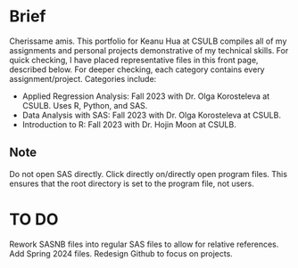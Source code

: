 # Brief
Cherissame amis. This portfolio for Keanu Hua at CSULB compiles all of my assignments and personal projects demonstrative of my technical skills. For quick checking, I have placed representative files in this front page, described below. For deeper checking, each category contains every assignment/project. Categories include:

* Applied Regression Analysis: Fall 2023 with Dr. Olga Korosteleva at CSULB. Uses R, Python, and SAS.
* Data Analysis with SAS: Fall 2023 with Dr. Olga Korosteleva at CSULB.
* Introduction to R: Fall 2023 with Dr. Hojin Moon at CSULB.

## Note
Do not open SAS directly. Click directly on/directly open program files. This ensures that the root directory is set to the program file, not users.

# TO DO
Rework SASNB files into regular SAS files to allow for relative references.
Add Spring 2024 files.
Redesign Github to focus on projects.
